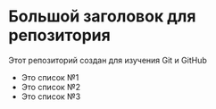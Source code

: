   # Большой заголовок для репозитория
  Этот репозиторий создан для изучения Git и GitHub

- Это список №1
- Это список №2
- Это список №3

